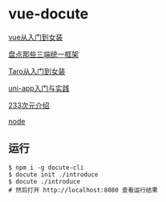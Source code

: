 # vue-docute
[vue从入门到女装](https://calamus0427.github.io/docs/vue/introduce/#/)

[盘点那些三端统一框架](https://calamus0427.github.io/docs/Three/introduce/#/)

[Taro从入门到女装](https://calamus0427.github.io/docs/Taro/introduce/#/)

[uni-app入门与实践](https://calamus0427.github.io/docs/uni-app/introduce/#/)

[233次元介绍](https://calamus0427.github.io/docs/233point/introduce/#/)

[node](https://calamus0427.github.io/docs/node/introduce/#/)

## 运行
```
$ npm i -g docute-cli
$ docute init ./introduce
$ docute ./introduce
# 然后打开 http://localhost:8080 查看运行结果
```